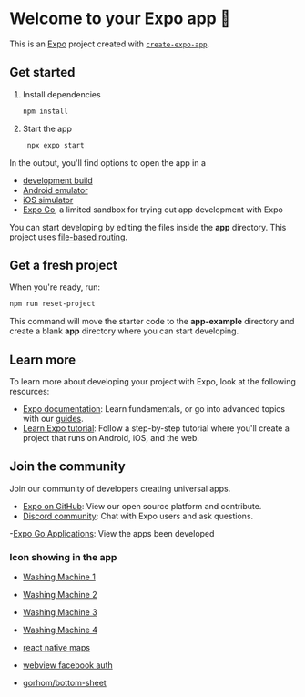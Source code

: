 # Welcome to your Expo app 👋

This is an [Expo](https://expo.dev) project created with [`create-expo-app`](https://www.npmjs.com/package/create-expo-app).

## Get started

1. Install dependencies

   ```bash
   npm install
   ```

2. Start the app

   ```bash
    npx expo start
   ```

In the output, you'll find options to open the app in a

- [development build](https://docs.expo.dev/develop/development-builds/introduction/)
- [Android emulator](https://docs.expo.dev/workflow/android-studio-emulator/)
- [iOS simulator](https://docs.expo.dev/workflow/ios-simulator/)
- [Expo Go](https://expo.dev/go), a limited sandbox for trying out app development with Expo

You can start developing by editing the files inside the **app** directory. This project uses [file-based routing](https://docs.expo.dev/router/introduction).

## Get a fresh project

When you're ready, run:

```bash
npm run reset-project
```

This command will move the starter code to the **app-example** directory and create a blank **app** directory where you can start developing.

## Learn more

To learn more about developing your project with Expo, look at the following resources:

- [Expo documentation](https://docs.expo.dev/): Learn fundamentals, or go into advanced topics with our [guides](https://docs.expo.dev/guides).
- [Learn Expo tutorial](https://docs.expo.dev/tutorial/introduction/): Follow a step-by-step tutorial where you'll create a project that runs on Android, iOS, and the web.

## Join the community

Join our community of developers creating universal apps.

- [Expo on GitHub](https://github.com/expo/expo): View our open source platform and contribute.
- [Discord community](https://chat.expo.dev): Chat with Expo users and ask questions.

-[Expo Go Applications](https://expo.dev/go): View the apps been developed

### Icon showing in the app

- [Washing Machine 1](https://www.svgrepo.com/svg/526433/washing-machine-minimalistic)
- [Washing Machine 2](https://www.svgrepo.com/svg/528804/washing-machine-minimalistic)
- [Washing Machine 3](https://www.svgrepo.com/svg/385037/washing-machine-washing-machine-washingmachine)
- [Washing Machine 4](https://www.svgrepo.com/svg/478451/washing-machine-free-3)

- [react native maps](https://www.waldo.com/blog/react-native-maps-tutorial-with-examples)

- [webview facebook auth](https://medium.com/swlh/expo-webview-facebook-authentication-with-firebase-2b864c031340)

- [gorhom/bottom-sheet](https://github.dev/gorhom/react-native-bottom-sheet/blob/master/example/app/src/screens/advanced/CustomBackgroundExample.tsx)
